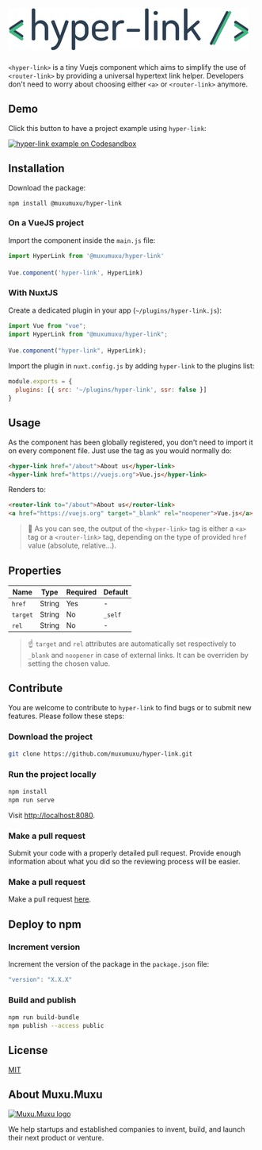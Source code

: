 # ![hyper-link](src/images/logo.svg)

`<hyper-link>` is a tiny Vuejs component which aims to simplify the use of `<router-link>` by providing a universal hypertext link helper. Developers don't need to worry about choosing either `<a>` or `<router-link>` anymore.

<!-- ## Features

🔎 Detects link type and accordingly replaces `<hyper-link>` with `<router-link>` or `<a>` tag.

🔌 Handles every link type:

- Relative (`/path/to/page`),
- Absolute (`https//example.com`),
- Anchor (`/path#section`),
- JavaScript (`javascript:...`),
- Mailto / Tel (`mailto:email@address.com`, `tel:+00123456789`...).

⚙️ Automatically adds required attributes, depending on link type. -->

## Demo

Click this button to have a project example using `hyper-link`:

[![hyper-link example on Codesandbox](https://codesandbox.io/static/img/play-codesandbox.svg)](https://codesandbox.io/s/kml72y4v5o)

## Installation

Download the package:

```shell
npm install @muxumuxu/hyper-link
```

### On a VueJS project

Import the component inside the `main.js` file:

```js
import HyperLink from '@muxumuxu/hyper-link'

Vue.component('hyper-link', HyperLink)
```

### With NuxtJS

Create a dedicated plugin in your app (`~/plugins/hyper-link.js`):

```js
import Vue from "vue";
import HyperLink from "@muxumuxu/hyper-link";

Vue.component("hyper-link", HyperLink);
```

Import the plugin in `nuxt.config.js` by adding `hyper-link` to the plugins list:

```js
module.exports = {
  plugins: [{ src: '~/plugins/hyper-link', ssr: false }]
}
```

## Usage

As the component has been globally registered, you don't need to import it on every component file. Just use the tag as you would normally do:

```html
<hyper-link href="/about">About us</hyper-link>
<hyper-link href="https://vuejs.org">Vue.js</hyper-link>
```

Renders to:

```html
<router-link to="/about">About us</router-link>
<a href="https://vuejs.org" target="_blank" rel="noopener">Vue.js</a>
```

> :eyes: As you can see, the output of the `<hyper-link>` tag is either  a `<a>` tag or a `<router-link>` tag, depending on the type of provided `href` value (absolute, relative...).

## Properties

|Name|Type |Required|Default|
|-|-|-|-|
|`href`|String|Yes|-|
|`target`|String|No|`_self`|
|`rel`|String|No|-|

> :point_up: `target` and `rel` attributes are automatically set respectively to `_blank` and `noopener` in case of external links. It can be overriden by setting the chosen value.

## Contribute

You are welcome to contribute to `hyper-link` to find bugs or to submit new features. Please follow these steps:

### Download the project

```sh
git clone https://github.com/muxumuxu/hyper-link.git
```

<!-- ### Run the project locally using [Docker](https://docker.com)

```sh
docker-compose run app npm install
docker-compose up
``` -->

### Run the project locally

```sh
npm install
npm run serve
```

Visit [http://localhost:8080](http://localhost:8080).

<!-- ### Run tests

```sh
npm run test
``` -->

### Make a pull request

Submit your code with a properly detailed pull request. Provide enough information about what you did so the reviewing process will be easier.

### Make a pull request

Make a pull request [here](https://github.com/muxumuxu/hyper-link/pulls).

## Deploy to npm

### Increment version

Increment the version of the package in the `package.json` file:

```js
"version": "X.X.X"
```

### Build and publish

```sh
npm run build-bundle
npm publish --access public
```

## License

[MIT](/license.md)

## About Muxu.Muxu

[![Muxu.Muxu logo](https://i.imgur.com/fuFN8Rp.png)](https://muxumuxu.com)

We help startups and established companies to invent, build, and launch their next product or venture.
